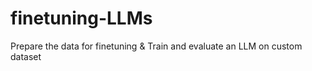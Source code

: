 # finetuning-LLMs
Prepare the data for finetuning &amp; Train and evaluate an LLM on custom dataset
